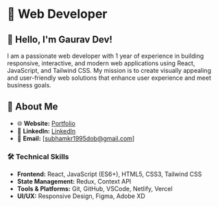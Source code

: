 # 🚀 Web Developer 

## 👋 Hello, I'm Gaurav Dev!

I am a passionate web developer with 1 year of experience in building responsive, interactive, and modern web applications using React, JavaScript, and Tailwind CSS. My mission is to create visually appealing and user-friendly web solutions that enhance user experience and meet business goals.

## 🌟 About Me

- 🌐 **Website:** [Portfolio](https://gdev-portfolio.netlify.app/)
- 💼 **LinkedIn:** [LinkedIn](https://www.linkedin.com/in/gaurav-dev-031a65141/)
- 📧 **Email:** [subhamkr1995dob@gmail.com]

### 🛠️ Technical Skills

- **Frontend:** React, JavaScript (ES6+), HTML5, CSS3, Tailwind CSS
- **State Management:** Redux, Context API
- **Tools & Platforms:** Git, GitHub, VSCode, Netlify, Vercel
- **UI/UX:** Responsive Design, Figma, Adobe XD




